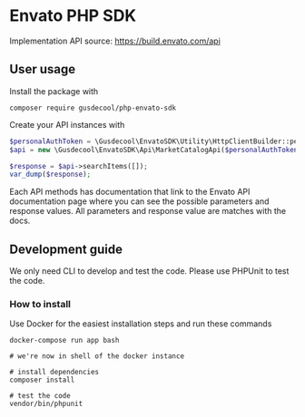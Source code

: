 # Envato PHP SDK
Implementation API source: https://build.envato.com/api

## User usage
Install the package with

```shell script
composer require gusdecool/php-envato-sdk
```

Create your API instances with

```php
$personalAuthToken = \Gusdecool\EnvatoSDK\Utility\HttpClientBuilder::personal('YOUR_AUTH_TOKEN');
$api = new \Gusdecool\EnvatoSDK\Api\MarketCatalogApi($personalAuthToken);

$response = $api->searchItems([]);
var_dump($response);
```

Each API methods has documentation that link to the Envato API documentation page where you can see the possible
parameters and response values. All parameters and response value are matches with the docs.  

## Development guide
We only need CLI to develop and test the code. Please use PHPUnit to test the code.

### How to install 
Use Docker for the easiest installation steps and run these commands

```shell script
docker-compose run app bash

# we're now in shell of the docker instance

# install dependencies
composer install 

# test the code
vendor/bin/phpunit
```
